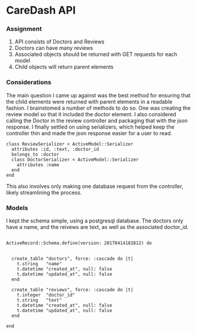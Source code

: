 # CareDash API

### Assignment

1. API consists of Doctors and Reviews
2. Doctors can have many reviews
3. Associated objects should be returned with GET requests for each model
3. Child objects will return parent elements

### Considerations

The main question I came up against was the best method for ensuring that the child elements were returned with parent elements in a readable fashion. I brainstomed a number of methods to do so. One was creating the review model so that it included the doctor element. I also considered calling the Doctor in the review controller and packaging that with the json response. I finally settled on using serializers, which helped keep the controller thin and made the json response easier for a user to read. 

```
class ReviewSerializer < ActiveModel::Serializer
  attributes :id, :text, :doctor_id
  belongs_to :doctor
  class DoctorSerializer < ActiveModel::Serializer
    attributes :name
  end
end
```

This also involves only making one database request from the controller, likely streamlining the process.

### Models

I kept the schema simple, using a postgresql database. The doctors only have a name, and the reivews are text, as well as the associated doctor_id.

```

ActiveRecord::Schema.define(version: 20170414182812) do


  create_table "doctors", force: :cascade do |t|
    t.string   "name"
    t.datetime "created_at", null: false
    t.datetime "updated_at", null: false
  end

  create_table "reviews", force: :cascade do |t|
    t.integer  "doctor_id"
    t.string   "text"
    t.datetime "created_at", null: false
    t.datetime "updated_at", null: false
  end

end
```

